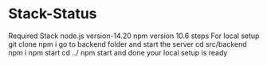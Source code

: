 # Stack-Status
Required Stack
node.js version-14.20
npm version 10.6
steps For local setup
git clone 
npm i
go to backend folder and start the server
cd src/backend
npm i
npm start
cd ../
npm start
and done your local setup is ready
